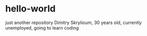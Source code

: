 # hello-world
just another repository
Dimitry Skrylioum, 30 years old, currently unemployed, going to learn coding
